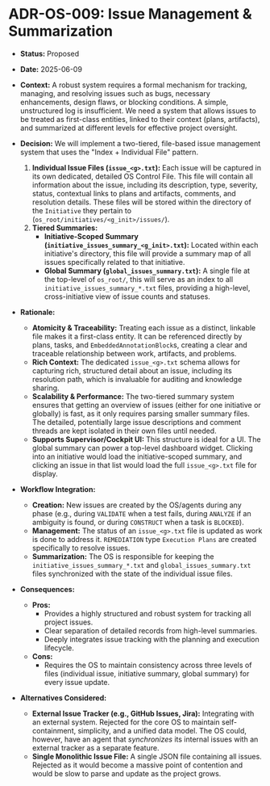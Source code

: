 ﻿# ADR-OS-009: Issue Management & Summarization

*   **Status:** Proposed
*   **Date:** 2025-06-09
*   **Context:**
    A robust system requires a formal mechanism for tracking, managing, and resolving issues such as bugs, necessary enhancements, design flaws, or blocking conditions. A simple, unstructured log is insufficient. We need a system that allows issues to be treated as first-class entities, linked to their context (plans, artifacts), and summarized at different levels for effective project oversight.

*   **Decision:**
    We will implement a two-tiered, file-based issue management system that uses the "Index + Individual File" pattern.

    1.  **Individual Issue Files (`issue_<g>.txt`):** Each issue will be captured in its own dedicated, detailed OS Control File. This file will contain all information about the issue, including its description, type, severity, status, contextual links to plans and artifacts, comments, and resolution details. These files will be stored within the directory of the `Initiative` they pertain to (`os_root/initiatives/<g_init>/issues/`).
    2.  **Tiered Summaries:**
        *   **Initiative-Scoped Summary (`initiative_issues_summary_<g_init>.txt`):** Located within each initiative's directory, this file will provide a summary map of all issues specifically related to that initiative.
        *   **Global Summary (`global_issues_summary.txt`):** A single file at the top-level of `os_root/`, this will serve as an index to all `initiative_issues_summary_*.txt` files, providing a high-level, cross-initiative view of issue counts and statuses.

*   **Rationale:**
    *   **Atomicity & Traceability:** Treating each issue as a distinct, linkable file makes it a first-class entity. It can be referenced directly by plans, tasks, and `EmbeddedAnnotationBlock`s, creating a clear and traceable relationship between work, artifacts, and problems.
    *   **Rich Context:** The dedicated `issue_<g>.txt` schema allows for capturing rich, structured detail about an issue, including its resolution path, which is invaluable for auditing and knowledge sharing.
    *   **Scalability & Performance:** The two-tiered summary system ensures that getting an overview of issues (either for one initiative or globally) is fast, as it only requires parsing smaller summary files. The detailed, potentially large issue descriptions and comment threads are kept isolated in their own files until needed.
    *   **Supports Supervisor/Cockpit UI:** This structure is ideal for a UI. The global summary can power a top-level dashboard widget. Clicking into an initiative would load the initiative-scoped summary, and clicking an issue in that list would load the full `issue_<g>.txt` file for display.

*   **Workflow Integration:**
    *   **Creation:** New issues are created by the OS/agents during any phase (e.g., during `VALIDATE` when a test fails, during `ANALYZE` if an ambiguity is found, or during `CONSTRUCT` when a task is `BLOCKED`).
    *   **Management:** The status of an `issue_<g>.txt` file is updated as work is done to address it. `REMEDIATION` type `Execution Plans` are created specifically to resolve issues.
    *   **Summarization:** The OS is responsible for keeping the `initiative_issues_summary_*.txt` and `global_issues_summary.txt` files synchronized with the state of the individual issue files.

*   **Consequences:**
    *   **Pros:**
        *   Provides a highly structured and robust system for tracking all project issues.
        *   Clear separation of detailed records from high-level summaries.
        *   Deeply integrates issue tracking with the planning and execution lifecycle.
    *   **Cons:**
        *   Requires the OS to maintain consistency across three levels of files (individual issue, initiative summary, global summary) for every issue update.

*   **Alternatives Considered:**
    *   **External Issue Tracker (e.g., GitHub Issues, Jira):** Integrating with an external system. Rejected for the core OS to maintain self-containment, simplicity, and a unified data model. The OS could, however, have an agent that *synchronizes* its internal issues with an external tracker as a separate feature.
    *   **Single Monolithic Issue File:** A single JSON file containing all issues. Rejected as it would become a massive point of contention and would be slow to parse and update as the project grows.